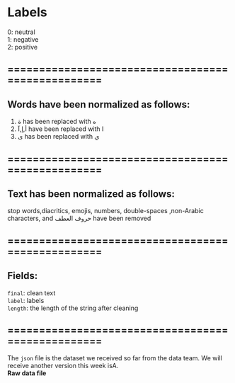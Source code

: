 # Labels
0: neutral<br>
1: negative<br>
2: positive<br>
## ==================================================
## Words have been normalized as follows:
1. ة has been replaced with ه<br>
2. أ,إ,آ have been replaced with ا<br>
3. ى has been replaced with ي<br>
## ==================================================
## Text has been normalized as follows:
stop words,diacritics, emojis, numbers, double-spaces ,non-Arabic characters, and حروف العطف have been removed
## ==================================================
## Fields:
```final```: clean text<br>
```label```: labels<br>
```length```: the length of the string after cleaning<br>
## ==================================================
The  ```json``` file is the dataset we received so far from the data team. We will receive another version this week isA.
<br>
<strong>Raw data file</strong>
<a href="https://omdenalocalch-iqn1709.slack.com/files/U021ERHMF5M/F0238G2FH0X/sentiment_analysis_dataset.json"></a>
